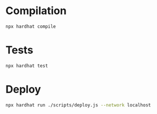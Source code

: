 # Compilation

```bash
npx hardhat compile
```

# Tests

```bash
npx hardhat test
```

# Deploy

```bash
npx hardhat run ./scripts/deploy.js --network localhost
```

